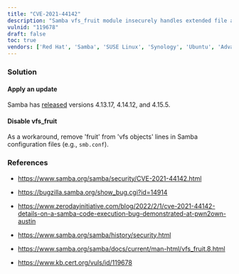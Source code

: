 ```yaml
---
title: "CVE-2021-44142"
description: "Samba vfs_fruit module insecurely handles extended file attributes"
vulnid: "119678"
draft: false
toc: true
vendors: ['Red Hat', 'Samba', 'SUSE Linux', 'Synology', 'Ubuntu', 'Advantech Czech', 'Android Open Source Project', 'Aruba Networks', 'AVM GmbH', 'Check Point', 'Dell SecureWorks', 'Devicescape', 'eCosCentric', 'Espressif Systems', 'F5 Networks', 'Fastly', 'HardenedBSD', 'Illumos', 'Internet Initiative Japan Inc.', 'Joyent', 'Juniper Networks', 'LANCOM Systems GmbH', 'lwIP', 'Microsoft', 'MikroTik', 'Miredo', 'Muonics Inc.', 'netsnmp', 'Sierra Wireless', 'Treck', 'A10 Networks', 'ACCESS', 'Actelis Networks', 'Actiontec', 'ADATA', 'ADTRAN', 'Advantech', 'Advantech B-B Technology', 'Aerohive', 'AhnLab Inc', 'AirWatch', 'Akamai Technologies Inc.', 'Alcatel-Lucent Enterprise', 'Allied Telesis', 'Alpine Linux', 'Altran Intelligent Systems', 'Amazon', 'ANTlabs', 'Apple', 'Arcadyan', 'Arch Linux', 'Arista Networks', 'ARRIS', 'ASUSTeK Computer Inc.', 'Atheros Communications Inc', 'AT&T', 'Avaya', 'Barracuda Networks', 'Belden', 'Belkin Inc.', 'Bell Canada Enterprises', 'BlackBerry', 'Blackberry QNX', 'BlueCat Networks Inc.', 'Blue Coat Systems', 'Blunk Microsystems', 'BoringSSL', 'Broadcom', 'Brocade Communication Systems', 'Buffalo Technology', 'Cambium Networks', 'CA Technologies', 'Ceragon Networks Inc', 'Cirpack', 'Cisco', 'Citrix', 'CMX Systems', 'Comcast', 'Commscope', 'Contiki OS', 'Cradlepoint', 'Cricket Wireless', 'Cypress Semiconductor', 'CZ.NIC', 'dd-wrt', 'Debian GNU/Linux', 'Dell', 'Dell EMC', 'DesktopBSD', 'Deutsche Telekom', 'Digi International', 'D-Link Systems Inc.', 'dnsmasq', 'DragonFly BSD Project', 'eero', 'EfficientIP', 'ENEA', 'Ericsson', 'European Registry for Internet Domains', 'Express Logic', 'Extreme Networks', 'Fedora Project', 'FNet', 'Force10 Networks', 'Fortinet', 'FreeBSD', 'FreeRTOS', 'F-Secure Corporation', 'Gentoo Linux', 'GFI Software', 'GNU adns', 'GNU glibc', 'Google', 'Grandstream', 'Green Hills Software', 'HCC Embedded', 'Hewlett Packard Enterprise', 'Hitachi', 'Honeywell', 'HP Inc.', 'HTC', 'Huawei', 'IBM', 'IBM Corporation (zseries)', 'IBM Numa-Q Division (Formerly Sequent)', 'ICASI', 'Infoblox', 'InfoExpress Inc.', 'Inmarsat', 'Intel', 'Internet Systems Consortium', 'Internet Systems Consortium - DHCP', 'IP Infusion Inc.', 'JH Software', 'JPCERT/CC Vulnerability Handling Team', 'kubernetes', 'Lancope', 'Lantronix', 'Lenovo', 'LG Electronics', 'LibreSSL', 'Linksys', 'LITE-ON Technology Corporation', 'LiteSpeed Technologies', 'Lynx Software Technologies', 'm0n0wall', 'Marconi Inc.', 'Marvell Semiconductor', 'McAfee', 'MediaTek', 'Medtronic', 'Men & Mice', 'Metaswitch Networks', 'Microchip Technology', 'Micro Focus', 'Mitel Networks', 'Motorola', 'National Cyber Security Center Netherlands', 'National Cyber Security Centre Finland', 'NCSC-FI Vulnerability Coordinator', 'NEC Corporation', 'NetBSD', 'NetBurner', 'NetComm Wireless Limited', 'NETGEAR', 'NETSCOUT', 'netsnmpj', 'Nexenta', 'NIKSUN', 'Nixu', 'NLnet Labs', 'Nokia', 'OleumTech', 'OpenBSD', 'OpenConnect Ltd', 'OpenDNS', 'OpenIndiana', 'OpenSSL', 'Openwall GNU/*/Linux', 'OpenWRT', 'Oracle Corporation', 'Oryx Embedded', 'Paessler', 'Palo Alto Networks', 'Peplink', 'pfSense', 'Philips Electronics', 'Phoenix Contact', 'PHPIDS', 'PowerDNS', 'Proxim Inc.', 'Pulse Secure', 'QLogic', 'QNAP', 'Quadros Systems', 'Quagga', 'Qualcomm', 'Quantenna Communications', 'Riverbed Technologies', 'Roku', 'Ruckus Wireless', 'Ruijie Networks', 'Samsung', 'Samsung Mobile', 'Samsung Semiconductor', 'Schneider Electric', 'Secure64 Software Corporation', 'SEIKO EPSON Corp. / Epson America Inc.', 'Slackware Linux Inc.', 'SMC Networks Inc.', 'SmoothWall', 'Snort', 'SonicWall', 'Sonos', 'Sony', 'Sophos', 'Sourcefire', 'Symantec', 'systemd', 'TCPWave', 'TDS Telecom', 'Technicolor', 'Tenable Network Security', 'The OpenBSD project', 'TippingPoint Technologies Inc.', 'Tizen', 'TP-LINK', 'TrueOS', 'Turbolinux', 'Ubiquiti', 'Unisys Corporation', 'Univention', 'Untangle', 'VMware', 'Western Digital', 'Wind River', 'WizNET Technology', 'wolfSSL', 'Xiaomi', 'XigmaNAS', 'Xilinx', 'Zebra Technologies', 'Zephyr Project', 'ZTE Corporation', 'Zyxel']
---
```

### Solution

#### Apply an update

Samba has [released](https://www.samba.org/samba/security/CVE-2021-44142.html) versions 4.13.17, 4.14.12, and 4.15.5.

#### Disable vfs\_fruit

As a workaround, remove 'fruit' from 'vfs objects' lines in Samba configuration files (e.g., `smb.conf`).

### References

* <https://www.samba.org/samba/security/CVE-2021-44142.html>
* <https://bugzilla.samba.org/show_bug.cgi?id=14914>
* <https://www.zerodayinitiative.com/blog/2022/2/1/cve-2021-44142-details-on-a-samba-code-execution-bug-demonstrated-at-pwn2own-austin>
* <https://www.samba.org/samba/history/security.html>
* <https://www.samba.org/samba/docs/current/man-html/vfs_fruit.8.html>

* <https://www.kb.cert.org/vuls/id/119678>